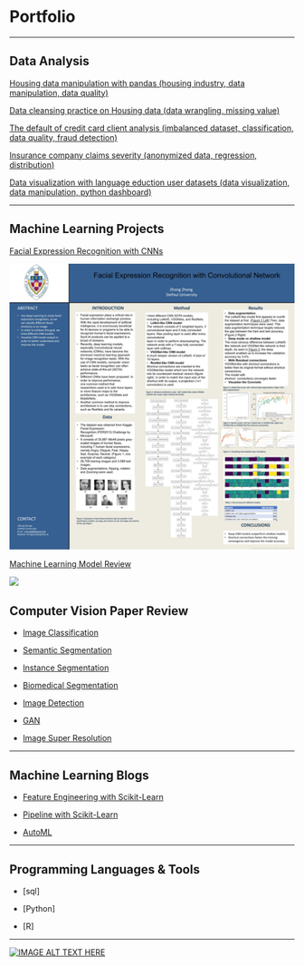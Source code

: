 # Portfolio

---

## Data Analysis 

[Housing data manipulation with pandas (housing industry, data manipulation, data quality)](https://www.kaggle.com/harrywang/housing?select=housing.csv) 

[Data cleansing practice on Housing data (data wrangling, missing value)](https://www.kaggle.com/vikrishnan/boston-house-prices)

[The default of credit card client analysis (imbalanced dataset, classification, data quality, fraud detection)](https://www.kaggle.com/uciml/default-of-credit-card-clients-dataset)

[Insurance company claims severity (anonymized data, regression, distribution)]()

[Data visualization with language eduction user datasets (data visualization, data manipulation, python dashboard)]()

---

## Machine Learning Projects


[Facial Expression Recognition with CNNs](/pdf/DSC672_project_report_zhong.pdf)

<img src="pdf/fer_presenation.jpg?raw=true"/>

[Machine Learning Model Review](/pdf/intermediatepythongithubio.pdf)

<img src="images/dummy_thumbnail.jpg?raw=true"/>


## Computer Vision Paper Review 

- [Image Classification](/image_classification.md) 

- [Semantic Segmentation](/img_seg/image_segmentation.md) 

- [Instance Segmentation]()

- [Biomedical Segmentation]()

- [Image Detection](/img_detection) 

- [GAN](/gan) 

- [Image Super Resolution]() 

---

## Machine Learning Blogs 

- [Feature Engineering with Scikit-Learn](/machine_learning/feature_engineering.md) 

- [Pipeline with Scikit-Learn](/machine_learning/pipeline.md) 

- [AutoML]()

---

## Programming Languages & Tools 

- [sql]

- [Python]

- [R] 

--- 

[![IMAGE ALT TEXT HERE](http://img.youtube.com/vi/02vmIjAAY8c/0.jpg)](http://www.youtube.com/watch?v=02vmIjAAY8c)

